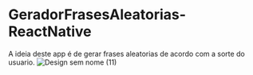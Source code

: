 # GeradorFrasesAleatorias-ReactNative
A ideia deste app é de gerar frases aleatorias de acordo com a sorte do usuario.
![Design sem nome (11)](https://user-images.githubusercontent.com/55507831/138578915-c33ae420-476d-49a3-aa7e-cfa2e30f8182.png)
